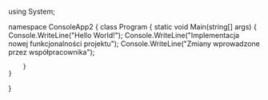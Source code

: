﻿using System;

namespace ConsoleApp2
{
	class Program
	{
		static void Main(string[] args)
		{
			Console.WriteLine("Hello World!");
			Console.WriteLine("Implementacja nowej funkcjonalności projektu");
			Console.WriteLine("Zmiany wprowadzone przez współpracownika");

		}
	}
}
